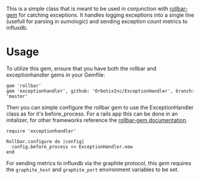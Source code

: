 This is a simple class that is meant to be used in conjunction with [rollbar-gem](https://github.com/rollbar/rollbar-gem) for catching exceptions. It handles logging exceptions into a single line (usefull for parsing in sumologic) and sending exception count metrics to influxdb.

Usage
=====
To utilize this gem, ensure that you have both the rollbar and exceptionhandler gems in your Gemfile:

```
gem 'rollbar'
gem 'exceptionhandler', github: 'OrbotixInc/ExceptionHandler', branch: 'master'
```

Then you can simple configure the rollbar gem to use the ExceptionHandler class as for it's before_process. For a rails app this can be done in an initalizer, for other frameworks reference the [rollbar-gem documentation](https://github.com/rollbar/rollbar-gem).
```
require 'exceptionhandler'

Rollbar.configure do |config|
  config.before_process << ExceptionHandler.new
end
```

For sending metrics to influxdb via the graphite protocol, this gem requires the `graphite_host` and `graphite_port` environment variables to be set.
